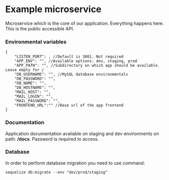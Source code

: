 # Example microservice
Microservice which is the core of our application. Everything happens here. This is the public accessible API.

### Environmental variables

```
{
    "LISTEN_PORT": , //Default is 3001. Not required
    "APP_ENV": "", //Available options: dev, staging, prod
    "APP_PATH": "", //Subdirectory on which app should be available. Leave empty for /
    "DB_USERNAME": "", //MySQL database environmentals
    "DB_PASSWORD": "",
    "DB_NAME": "",
    "DB_HOSTNAME": "",
    "MAIL_HOST": "",
    "MAIL_LOGIN": "",
    "MAIL_PASSWORD": "",
    "FRONTEND_URL":"" //Base url of the app frontend
}
```

### Documentation

Application documentation available on staging and dev environments on path: **/docs**.
Password is required to access.

### Database

In order to perform database migration you need to use command:

```
sequelize db:migrate --env "dev/prod/staging"
```

